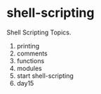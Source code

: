 # shell-scripting

Shell Scripting Topics.
1. printing
2. comments
3. functions
4. modules
5. start shell-scripting
6. day15